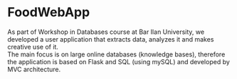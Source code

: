 # FoodWebApp
As part of Workshop in Databases course at Bar Ilan University, we developed a user application that extracts data, analyzes it and makes creative use of it. <br/>
The main focus is on large online databases (knowledge bases), therefore the application is based on Flask and SQL (using mySQL) and developed by MVC architecture. <br/>
